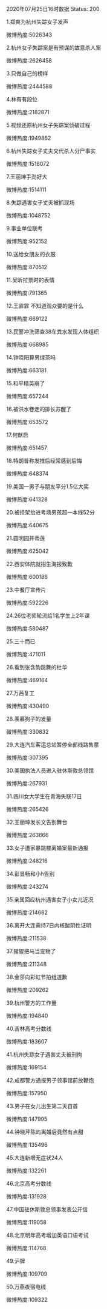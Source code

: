 2020年07月25日16时数据
Status: 200

1.郑爽为杭州失踪女子发声

微博热度:5026343

2.杭州女子失踪案是有预谋的故意杀人案

微博热度:2626458

3.只做自己的榜样

微博热度:2444588

4.林有有段位

微博热度:2182871

5.视频还原杭州女子失踪案侦破过程

微博热度:1949862

6.杭州失踪女子丈夫交代杀人分尸事实

微博热度:1516072

7.王丽坤手劲好大

微博热度:1514111

8.失踪遇害女子丈夫被抓现场

微博热度:1048752

9.事业单位联考

微博热度:952152

10.送给女朋友的衣服

微博热度:870512

11.吴昕拉票时的表情

微博热度:791365

12.王霏霏 不知道观众要的是什么

微博热度:669122

13.民警冲洗筛查38车粪水发现人体组织

微博热度:668985

14.钟晓阳算男绿茶吗

微博热度:663181

15.和平精英崩了

微博热度:657244

16.被洪水卷走的排长苏醒了

微博热度:653572

17.何猷启

微博热度:651457

18.特朗普称发推后经常感到后悔

微博热度:648374

19.美国一男子与朋友平分1.5亿大奖

微博热度:641328

20.被担架抬进考场男孩超一本线52分

微博热度:640675

21.圆明园并蒂莲

微博热度:625042

22.西安体院就招生海报致歉

微博热度:600186

23.中餐厅宣传片

微博热度:592226

24.26位老师轮流给1名学生上2年课

微博热度:580487

25.三十而已

微博热度:471011

26.看到张含韵跳舞的杜华

微博热度:469164

27.万茜复工

微博热度:430490

28.羡慕狗子的发量

微博热度:330832

29.大连汽车客运总站暂停全部线路售票

微博热度:307395

30.美国执法人员进入驻休斯敦总领馆

微博热度:267931

31.四川女大学生在青海失联17日

微博热度:265426

32.王丽坤发长文告别舞台

微博热度:263666

33.女子遭家暴跳楼离婚案最新通报

微博热度:248216

34.彭昱畅和小h告别

微博热度:243274

35.亲属回应杭州遇害女子小女儿近况

微博热度:214682

36.离开大连需持7日内核酸阴性证明

微博热度:211538

37.猩猩把马当宠物了

微博热度:211348

38.金莎向彩虹节拍组道歉

微博热度:209262

39.杭州警方的工作量

微博热度:194840

40.吉林高考分数线

微博热度:183607

41.杭州失踪女子遇害丈夫被刑拘

微博热度:169154

42.成都警方通报男子领事馆前放鞭炮

微博热度:157950

43.男子在女儿出生第二天自首

微博热度:147995

44.钟晓芹陈屿离婚后竟然有点甜

微博热度:135496

45.大连新增无症状24人

微博热度:132261

46.北京高考分数线

微博热度:131928

47.中国驻休斯敦总领事发表公开信

微博热度:119058

48.北京明年高考增加英语口语考试

微博热度:114768

49.沪牌

微博热度:109709

50.万燕夜宿电线

微博热度:109322

